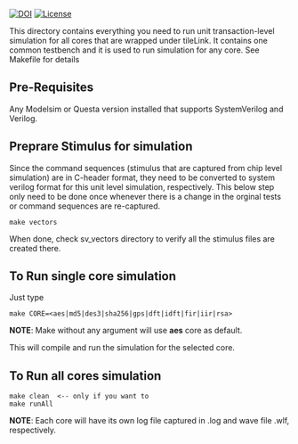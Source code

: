 [//]: # (Copyright 2022 Massachusets Institute of Technology)
[//]: # (SPDX short identifier: BSD-2-Clause)

[![DOI](https://zenodo.org/badge/108179132.svg)](https://zenodo.org/badge/latestdoi/108179132)
[![License](https://img.shields.io/badge/License-BSD%202--Clause-orange.svg)](https://opensource.org/licenses/BSD-2-Clause)

This directory contains everything you need to run unit transaction-level simulation for all cores that are wrapped under tileLink.
It contains one common testbench and it is used to run simulation for any core. See Makefile for details

## Pre-Requisites ##

Any Modelsim or Questa version installed that supports SystemVerilog and Verilog.

## Preprare Stimulus for simulation ##

Since the command sequences (stimulus that are captured from chip level simulation) are in C-header format, they need to be converted to system verilog format for this unit level simulation, respectively. This below step only need to be done once whenever there is a change in the orginal tests or command sequences are re-captured.

```
make vectors
```
When done, check sv_vectors directory to verify all the stimulus files are created there.

## To Run single core simulation ##

Just type  

```
make CORE=<aes|md5|des3|sha256|gps|dft|idft|fir|iir|rsa>

```

**NOTE**: Make without any argument will use **aes** core as default.

This will compile and run the simulation for the selected core.

## To Run all cores simulation ##

```
make clean	<-- only if you want to
make runAll

```
**NOTE**: Each core will have its own log file captured in <core>.log and wave file <core>.wlf, respectively.




